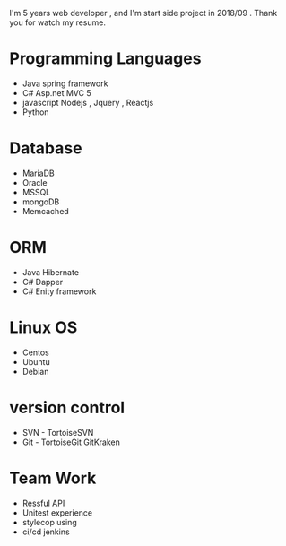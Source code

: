 I'm 5 years web developer , and I'm start side project in 2018/09 .
Thank you for watch my resume.
# Programming Languages
<ul>
 <li>Java spring framework <br>
 <li>C# Asp.net MVC 5 <br>
 <li>javascript Nodejs , Jquery , Reactjs <br>
 <li>Python
</ul>

# Database
<ul>
<li>MariaDB<br>
<li>Oracle<br>
<li>MSSQL<br>
<li>mongoDB<br>
<li>Memcached<br>
</ul>

# ORM
<ul>
<li>Java Hibernate
<li>C# Dapper
<li>C# Enity framework
</ul>

# Linux OS
<ul>
<li>Centos <br>
<li>Ubuntu <br>
<li>Debian <br>
</ul>

# version control
<ul>
 <li>SVN - TortoiseSVN <br>
 <li>Git - TortoiseGit GitKraken <br>
</ul>

# Team Work
<ul>
 <li>Ressful API <br>
 <li>Unitest experience <br>
 <li>stylecop using <br>
 <li>ci/cd jenkins <br>
</ul>

 
 
 
